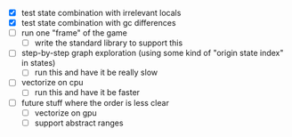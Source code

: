 - [x] test state combination with irrelevant locals
- [x] test state combination with gc differences
- [ ] run one "frame" of the game
  - [ ] write the standard library to support this
- [ ] step-by-step graph exploration (using some kind of "origin state index" in states)
  - [ ] run this and have it be really slow
- [ ] vectorize on cpu
  - [ ] run this and have it be faster
- [ ] future stuff where the order is less clear
  - [ ] vectorize on gpu
  - [ ] support abstract ranges
